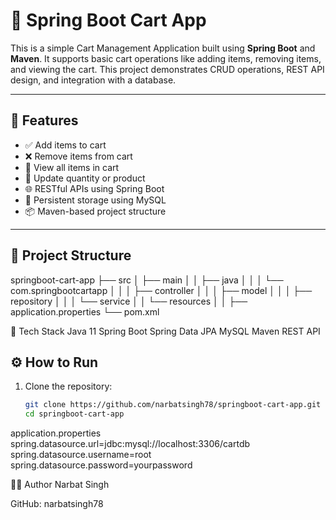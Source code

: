 # 🛒 Spring Boot Cart App

This is a simple Cart Management Application built using **Spring Boot** and **Maven**. It supports basic cart operations like adding items, removing items, and viewing the cart. This project demonstrates CRUD operations, REST API design, and integration with a database.

---

## 🚀 Features

- ✅ Add items to cart
- ❌ Remove items from cart
- 📄 View all items in cart
- 📝 Update quantity or product
- 🌐 RESTful APIs using Spring Boot
- 💾 Persistent storage using MySQL
- 📦 Maven-based project structure

---

## 📁 Project Structure

springboot-cart-app
├── src
│ ├── main
│ │ ├── java
│ │ │ └── com.springbootcartapp
│ │ │ ├── controller
│ │ │ ├── model
│ │ │ ├── repository
│ │ │ └── service
│ │ └── resources
│ │ ├── application.properties
└── pom.xml


🧰 Tech Stack
Java 11
Spring Boot
Spring Data JPA
MySQL
Maven
REST API

## ⚙️ How to Run

1. Clone the repository:
   ```bash
   git clone https://github.com/narbatsingh78/springboot-cart-app.git
   cd springboot-cart-app


application.properties
spring.datasource.url=jdbc:mysql://localhost:3306/cartdb
spring.datasource.username=root
spring.datasource.password=yourpassword

🧑‍💻 Author
Narbat Singh

GitHub: narbatsingh78
